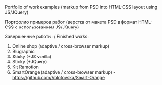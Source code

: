 Portfolio of work examples (markup from PSD into HTML-CSS layout using JS/JQuery)

Портфолио примеров работ (верстка от макета PSD в формат HTML-CSS с использованием JS/JQuery)

Завершенные работы: / Finished works:

1.  Online shop (adaptive / cross-browser markup) 
2.  Blugraphic 
3.  Sticky (+JS vanilla)
4.  Sticky (+JQuery)
5.  Kit Ramotion
6.  SmartOrange (adaptive / cross-browser markup) - https://github.com/Volotovska/Smart-Orange
